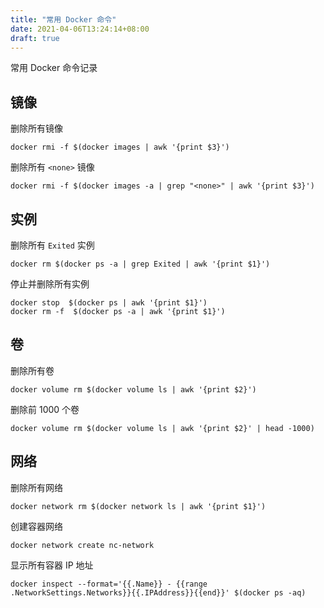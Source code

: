 ```yaml
---
title: "常用 Docker 命令"
date: 2021-04-06T13:24:14+08:00
draft: true
---
```


常用 Docker 命令记录

## 镜像

删除所有镜像

```shell
docker rmi -f $(docker images | awk '{print $3}')
```

删除所有 `<none>` 镜像

```shell
docker rmi -f $(docker images -a | grep "<none>" | awk '{print $3}') 
```

## 实例

删除所有 `Exited` 实例

```shell
docker rm $(docker ps -a | grep Exited | awk '{print $1}')
```

停止并删除所有实例

```shell
docker stop  $(docker ps | awk '{print $1}')
docker rm -f  $(docker ps -a | awk '{print $1}')
```

## 卷

删除所有卷 

```shell
docker volume rm $(docker volume ls | awk '{print $2}')
```

删除前 1000 个卷

```shell
docker volume rm $(docker volume ls | awk '{print $2}' | head -1000)
```

## 网络

删除所有网络

```shell
docker network rm $(docker network ls | awk '{print $1}')
```

创建容器网络

```shell
docker network create nc-network
```

显示所有容器 IP 地址

```shell
docker inspect --format='{{.Name}} - {{range .NetworkSettings.Networks}}{{.IPAddress}}{{end}}' $(docker ps -aq)
```